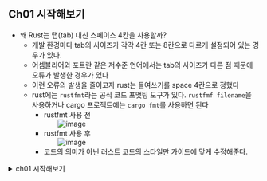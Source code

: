 ## Ch01 시작해보기

- 왜 Rust는 탭(tab) 대신 스페이스 4칸을 사용할까?
    - 개발 환경마다 tab의 사이즈가 각각 4칸 또는 8칸으로 다르게 설정되어 있는 경우가 있다.
    - 어셈블리어와 포트란 같은 저수준 언어에서는 tab의 사이즈가 다른 점 때문에 오류가 발생한 경우가 있다
    - 이런 오류의 발생을 줄이고자 rust는 들여쓰기를 space 4칸으로 정했다
    - rust에는 `rustfmt`라는 공식 코드 포맷팅 도구가 있다. `rustfmf filename`을 사용하거나 cargo 프로젝트에는 `cargo fmt`를 사용하면 된다
        - rustfmt 사용 전     
&emsp;&emsp;![image](https://github.com/user-attachments/assets/edbdc6ac-89fe-4ef6-afd3-3f0daf7ef21b)
        - rustfmt 사용 후   
&emsp;&emsp;![image](https://github.com/user-attachments/assets/8382341d-0635-483d-86c0-24875da98768)
        - 코드의 의미가 아닌 러스트 코드의 스타일만 가이드에 맞게 수정해준다.



<details>
<summary> ch01 시작해보기 </summary>

  ### 학습내용
  - 운영체제별 Rust 설치방법
  - ‘Hello, world!’ 출력하기
  - cargo 사용해보기   
    
      
  ## Rust 설치방법
  - macOS, Linux, Unix-like OS 환경
          
    ```
    curl --proto '=https' --tlsv1.2 https://sh.rustup.rs -sSf | sh
    ```

          
    - C 컴파일러가 필요한 경우 (macOS)
              
    ```
    xcode-select --install
    ```
              
      - C 컴파일러가 필요한 경우 (우분투 사용자)
              
      ```
      sudo apt-get install build-essential
      ```
              
      - 리눅스 사용자의 경우 일반적으로 GCC나 Clang이 설치되어 있다.
          
  - Windows 환경
          
    💡 **다음 환경 필요:**
        
        - C++ 데스크톱 개발
        - Windows 10 또는 11 SDK
        - 영어 언어팩 및 원하는 다른 언어팩
          
    - [Rust 설치 방법 문서](https://forge.rust-lang.org/infra/other-installation-methods.html)
    - 윈도우에서는 [`rustup-init.exe`](https://static.rust-lang.org/rustup/dist/i686-pc-windows-gnu/rustup-init.exe)를 다운받아 실행하면 된다.
      
  - 설치 여부 확인하기
      ```
      rustc --version
      ```
  - rust 업데이트
      ```
      rustup update
      ```        
  - rust 삭제
      ```
      rustup self uninstall
      ```
    
    
  ## 'Hello, World!' 출력하기
  - 디렉터리 생성
    ~~~
    mkdir ~/learning-rust
    cd ~/learning-rust
    mkdir hello_world
    cd hello_world
    ~~~
  - 'hello, world!' 출력 코드 작성해보기
    ~~~
    fn main() {
        println!("hello, world!");
    }
    ~~~
  - 컴파일 및 실행
    ~~~
    rustc main.rs
    ./main
    ~~~
  - 코드 이해해보기
    - rust는 탭(tab) 대신 `스페이스 4칸` 사용한다.
    - 함수명 뒤에 `!`가 붙으면 매크로(macro) 호출을 의미한다.
    - `!`가 붙어있지 않으면 함수 호출 코드를 의미한다.
    - rust는 `;`로 표현식이 끝났음을 나타내야 한다.
  - rust는 `AOT(ahead-of-time)` 컴파일 언어로 프로그램을 실행하기 전 전체 소스 코드를 미리 기계어로 컴파일 하는 방식이다. (컴파일과 실행 별개)   
    
    
  ## cargo 사용해보기
  - cargo 설치 여부 확인
    ~~~
    cargo --version
    ~~~
  - cargo로 프로젝트 생성하기
    ~~~
    cargo new hello_cargo
    cd hello_cargo
    ~~~
  - cargo의 `Cargo.toml` 확인해보기
    - `[package]`는 섹션 헤더를 의미하고 아래 세 라인은 컴파일에 필요한 설정 정보로 패키지명, 버전, 작성자, 러스트 에디션을 나타낸다.
    - `[dependencies]`는 프로젝트에서 사용하는 의존성 목록을 나타내며 rust에서는 `코드 패키지를 crate(크레이트)`라고 부른다.
  - cargo build 하기
    ~~~
    cargo build
    ~~~
    - build 명령어를 실행하면 최상위 디렉터리에 `Cargo.lock` 파일이 생성된다. 이는 프로젝트의 `의존성(dependencies)의 버전을 자동으로 기록`하는 파일이다.
  - build 후 실행하기
    ~~~
    ./target/debug/hello_cargo
    ~~~
    - 여기서 현재 디렉터리가 아닌 debug 디렉터리를 실행하는 이유는 cargo build는 기본적으로 디버그 빌드이기 때문이다.

  - build와 실행을 한 번에 하기
    ~~~
    cargo run
    ~~~

  - 컴파일되는지만 확인하기
    ~~~
    cargo check
    ~~~
    - 실행 파일은 생성되지 않기 때문에 cargo build보다 빠르다.
    - 주로 컴파일 문제가 발생하는지 확인하는 경우에 많이 쓰인다.

  - 릴리스(배포) 하기
    ~~~
    cargo build --release
    ~~~
    - `target/release`에 실행파일이 생성된다.
    - 컴파일 시 최적화를 진행하여 컴파일이 오래 걸리지만 러스트 코드가 더 빠르게 작동한다.
    
</details>  
